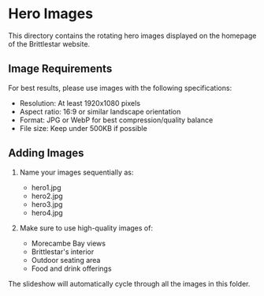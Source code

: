 # Hero Images

This directory contains the rotating hero images displayed on the homepage of the Brittlestar website.

## Image Requirements

For best results, please use images with the following specifications:
- Resolution: At least 1920x1080 pixels
- Aspect ratio: 16:9 or similar landscape orientation
- Format: JPG or WebP for best compression/quality balance
- File size: Keep under 500KB if possible

## Adding Images

1. Name your images sequentially as:
   - hero1.jpg
   - hero2.jpg
   - hero3.jpg
   - hero4.jpg

2. Make sure to use high-quality images of:
   - Morecambe Bay views
   - Brittlestar's interior
   - Outdoor seating area
   - Food and drink offerings

The slideshow will automatically cycle through all the images in this folder. 